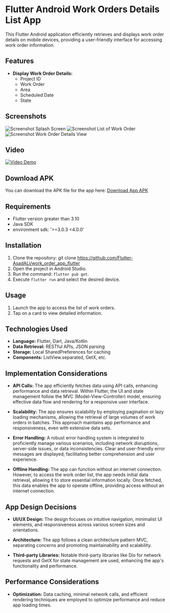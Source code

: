 # Flutter Android Work Orders Details List App

This Flutter Android application efficiently retrieves and displays work order details on mobile devices, providing a user-friendly interface for accessing work order information.

## Features

- **Display Work Order Details:**
  - Project ID
  - Work Order
  - Area
  - Scheduled Date
  - State
## Screenshots

![Screenshot Splash Screen](https://github.com/Flutter-AsadALi/work_order_app_flutter/blob/main/assets/images/splsh.jpeg)
![Screenshot List of Work Order](https://github.com/Flutter-AsadALi/work_order_app_flutter/blob/main/assets/images/list.jpeg)
![Screenshot Work Order Details View](https://github.com/Flutter-AsadALi/work_order_app_flutter/blob/main/assets/images/details.jpeg)

## Video
[![Video Demo]((https://github.com/Flutter-AsadALi/work_order_app_flutter/blob/main/assets/images/list.jpeg))](https://github.com/Flutter-AsadALi/work_order_app_flutter/blob/main/assets/images/video.mp4)

## Download APK

You can download the APK file for the app here: [Download App APK](https://github.com/Flutter-AsadALi/work_order_app_flutter/blob/main/assets/images/flutter-app.apk)
## Requirements

- Flutter version greater than 3.10
- Java SDK
- environment sdk: '>=3.0.3 <4.0.0'

## Installation

1. Clone the repository:
   git clone https://github.com/Flutter-AsadALi/work_order_app_flutter
2. Open the project in Android Studio.
3. Run the command: `flutter pub get`.
4. Execute `flutter run` and select the desired device.

## Usage

1. Launch the app to access the list of work orders.
2. Tap on a card to view detailed information.

## Technologies Used

- **Language:** Flutter, Dart, Java/Kotlin
- **Data Retrieval:** RESTful APIs, JSON parsing
- **Storage:** Local SharedPreferences for caching
- **Components:** ListView.separated, GetX, etc.

## Implementation Considerations

- **API Calls:** The app efficiently fetches data using API calls, enhancing performance and data retrieval. Within Flutter, the UI and state management follow the MVC (Model-View-Controller) model, ensuring effective data flow and rendering for a responsive user interface.

- **Scalability:** The app ensures scalability by employing pagination or lazy loading mechanisms, allowing the retrieval of large volumes of work orders in batches. This approach maintains app performance and responsiveness, even with extensive data sets.

- **Error Handling:** A robust error handling system is integrated to proficiently manage various scenarios, including network disruptions, server-side issues, or data inconsistencies. Clear and user-friendly error messages are displayed, facilitating better comprehension and user experience.

- **Offline Handling:** The app can function without an internet connection. However, to access the work order list, the app needs initial data retrieval, allowing it to store essential information locally. Once fetched, this data enables the app to operate offline, providing access without an internet connection.

## App Design Decisions

- **UI/UX Design:** The design focuses on intuitive navigation, minimalist UI elements, and responsiveness across various screen sizes and orientations.

- **Architecture:** The app follows a clean architecture pattern MVC, separating concerns and promoting maintainability and scalability.

- **Third-party Libraries:** Notable third-party libraries like Dio for network requests and GetX for state management are used, enhancing the app's functionality and performance.

## Performance Considerations

- **Optimization:** Data caching, minimal network calls, and efficient rendering techniques are employed to optimize performance and reduce app loading times.




